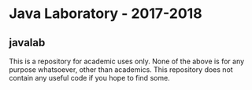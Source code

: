 # Java Laboratory - 2017-2018
## javalab
This is a repository for academic uses only.
None of the above is for any purpose whatsoever, other than academics.
This repository does not contain any useful code if you hope to find some.
